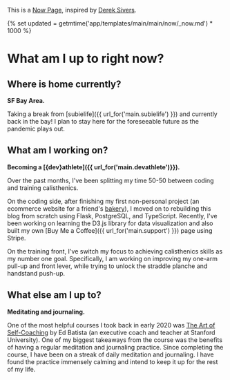 This is a <a target="_blank" href="https://nownownow.com/about">Now Page</a>, inspired
by <a target="_blank" href="https://sive.rs">Derek Sivers</a>.

{% set updated = getmtime('app/templates/main/main/now/\_now.md') * 1000 %}
*<time id="now-last-updated" data-last-updated="{{ updated }}"></time>*<br>
<small><time id="now-time-since"></time></small>

# What am I up to right now?

## Where is home currently?

**SF Bay Area.**

Taking a break from [subielife]({{ url_for\('main.subielife'\) }}) and currently back
in the bay! I plan to stay here for the foreseeable future as the pandemic plays out.

<div id="distance-apart" style="display: none;">
  <p><em>Psst...if you want to know how far apart we currently are, click the following
  button ;)</em></p>

  <button id="distance-apart__button" class="button--center">CLICK HERE...</button>
</div>

## What am I working on?

**Becoming a [{dev}athlete]({{ url_for\('main.devathlete'\)}}).**

Over the past months, I've been splitting my time 50-50 between coding and training
calisthenics.

On the coding side, after finishing my first non-personal project (an ecommerce website
for a friend's <a target="_blank" href="https://batch22bakery.com">bakery</a>), I moved
on to rebuilding this blog from scratch using Flask, PostgreSQL, and TypeScript.
Recently, I've been working on learning the D3.js library for data visualization and
also built my own [Buy Me a Coffee]({{ url_for\('main.support'\) }}) page using Stripe.

On the training front, I've switch my focus to achieving calisthenics skills as my
number one goal. Specifically, I am working on improving my one-arm pull-up and front
lever, while trying to unlock the straddle planche and handstand push-up.

## What else am I up to?

**Meditating and journaling.**

One of the most helpful courses I took back in early 2020 was <a target="_blank"
href="https://www.edbatista.com/the-art-of-self-coaching-public-course.html"> The Art of
Self-Coaching</a> by Ed Batista (an executive coach and teacher at Stanford University).
One of my biggest takeaways from the course was the benefits of having a regular
meditation and journaling practice. Since completing the course, I have been on a streak
of daily meditation and journaling. I have found the practice immensely calming and
intend to keep it up for the rest of my life.
